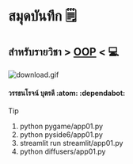 # สมุดบันทึก :spiral_notepad:

## สำหรับรายวิชา > [OOP](https://wattanaroj2567.github.io/) < :computer:

![download.gif](./CatsLove.gif)
 
#### วรรธนโรจน์ บุตรดี :atom: :dependabot:

   > [!TIP]
   > 1. python pygame/app01.py
   > 2. python pyside6/app01.py
   > 3. streamlit run streamlit/app01.py
   > 4. python diffusers/app01.py

